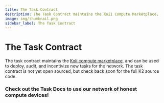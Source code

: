 ```yaml
---
title: The Task Contract
description: The Task Contract maintains the Koii Compute Marketplace, and can be used to deploy, audit, and incentivize new Tasks for the network.
image: img/thumbnail.png
sidebar_label: The Task Contract
---
```


# The Task Contract

The task contract maintains the [Koii compute marketplace](/concepts/earning-koii/compute-sharing-marketplace), and can be used to deploy, audit, and incentivize new tasks for the network. The task contract is not yet open sourced, but check back soon for the full K2 source code.

### Check out the Task Docs to use our network of honest compute devices!
